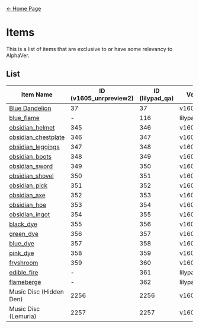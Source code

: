 [← Home Page](../README.md)  

# Items
This is a list of items that are exclusive to or have some relevancy to AlphaVer.

## List
| Item Name | ID (v1605_unrpreview2) | ID (lilypad_qa) | Version Added |
|-----------|-------------------|-----------------|---------------|
| [Blue Dandelion](./blue_dandelion.md) | 37 | 37 | v1605_preview |
| [blue_flame](./blue_flame.md) | - | 116 | lilypad_qa |
| [obsidian_helmet](./obsidian_helmet.md) | 345 | 346 | v1605_unrpreview2 |
| [obsidian_chestplate](./obsidian_chestplate.md) | 346 | 347 | v1605_unrpreview2 |
| [obsidian_leggings](./obsidian_leggings.md) | 347 | 348 | v1605_unrpreview2 |
| [obsidian_boots](./obsidian_boots.md) | 348 | 349 | v1605_unrpreview2 |
| [obsidian_sword](./obsidian_sword.md) | 349 | 350 | v1605_unrpreview2 |
| [obsidian_shovel](./obsidian_shovel.md) | 350 | 351 | v1605_unrpreview2 |
| [obsidian_pick](./obsidian_pick.md) | 351 | 352 | v1605_unrpreview2 |
| [obsidian_axe](./obsidian_axe.md) | 352 | 353 | v1605_unrpreview2 |
| [obsidian_hoe](./obsidian_hoe.md) | 353 | 354 | v1605_unrpreview2 |
| [obsidian_ingot](./obsidian_ingot.md) | 354 | 355 | v1605_unrpreview2 |
| [black_dye](./black_dye.md) | 355 | 356 | v1605_unrpreview2 |
| [green_dye](./green_dye.md) | 356 | 357 | v1605_unrpreview2 |
| [blue_dye](./blue_dye.md) | 357 | 358 | v1605_unrpreview2 |
| [pink_dye](./pink_dye.md) | 358 | 359 | v1605_unrpreview2 |
| [fryshroom](./fryshroom.md) | 359 | 360 | v1605_unrpreview2 |
| [edible_fire](./edible_fire.md) | - | 361 | lilypad_qa |
| [flameberge](./flameberge.md) | - | 362 | lilypad_qa |
| Music Disc (Hidden Den) | 2256 | 2256 | v1605_unrpreview2 |
| Music Disc (Lemuria) | 2257 | 2257 | v1605_unrpreview2 |

